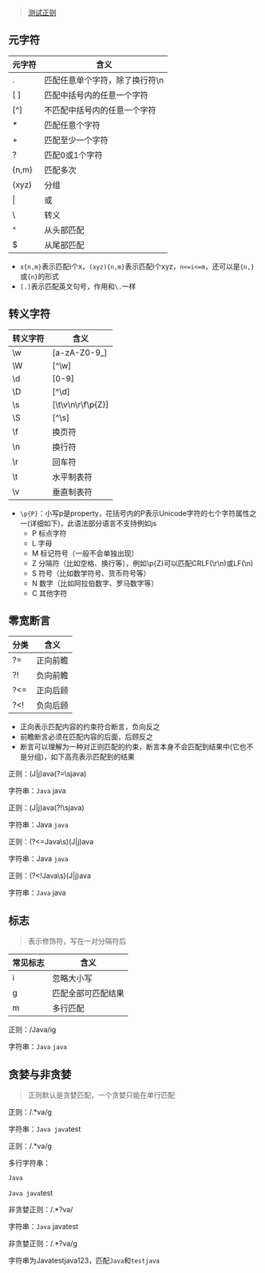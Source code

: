 > [测试正则](https://regex101.com/)

## 元字符

| 元字符 | 含义 |
| --- | --- |
| . | 匹配任意单个字符，除了换行符\n |
| [ ] | 匹配中括号内的任意一个字符 |
| [^] | 不匹配中括号内的任意一个字符 |
| * | 匹配任意个字符 |
| + | 匹配至少一个字符 |
| ? | 匹配0或1个字符 |
| \{n,m\} | 匹配多次 |
| (xyz) | 分组 |
| \| | 或 |
| \ | 转义 |
| ^ | 从头部匹配 |
| $ | 从尾部匹配 |

- `x{n,m}`表示匹配i个x，`(xyz){n,m}`表示匹配i个xyz，`n<=i<=m`，还可以是`{n,}`或`{n}`的形式
- `[.]`表示匹配英文句号，作用和`\.`一样

## 转义字符

| 转义字符 | 含义 |
| --- | --- |
|\w|[a-zA-Z0-9_]|
|\W|[^\w]|
|\d|[0-9]|
|\D|[^\d]|
|\s|[\t\v\n\r\f\p{Z}]|
|\S|[^\s]|
|\f|换页符|
|\n|换行符|
|\r|回车符|
|\t|水平制表符|
|\v|垂直制表符|

- `\p{P}`：小写p是property，花括号内的P表示Unicode字符的七个字符属性之一(详细如下)，此语法部分语言不支持例如js
  - P 标点字符
  - L 字母
  - M 标记符号（一般不会单独出现）
  - Z 分隔符（比如空格、换行等），例如\p{Z}可以匹配CRLF(\r\n)或LF(\n)
  - S 符号（比如数学符号、货币符号等）
  - N 数字（比如阿拉伯数字、罗马数字等）
  - C 其他字符

## 零宽断言

|分类|含义|
|---|---|
|?=|正向前瞻|
|?!|负向前瞻|
|?<=|正向后顾|
|?<!|负向后顾|

- 正向表示匹配内容的约束符合断言，负向反之
- 前瞻断言必须在匹配内容的后面，后顾反之
- 断言可以理解为一种对正则匹配的约束，断言本身不会匹配到结果中(它也不是分组)，如下高亮表示匹配到的结果

正则：(J|j)ava(?=\sjava)

字符串：`Java` java

正则：(J|j)ava(?!\sjava)

字符串：Java `java`

正则：(?<=Java\s)(J|j)ava

字符串：Java `java`

正则：(?<!Java\s)(J|j)ava

字符串：`Java` java

## 标志

> 表示修饰符，写在一对分隔符后

|常见标志|含义|
|---|---|
|i|忽略大小写|
|g|匹配全部可匹配结果|
|m|多行匹配|

正则：/Java/ig

字符串：`Java` `java`

## 贪婪与非贪婪

> 正则默认是贪婪匹配，一个贪婪只能在单行匹配

正则：/.*va/g

字符串：`Java java`test

正则：/.*va/g

多行字符串：

`Java`

`Java java`test

非贪婪正则：/.*?va/

字符串：`Java` javatest

非贪婪正则：/.*?va/g

字符串为Javatestjava123，匹配`Java`和`testjava`